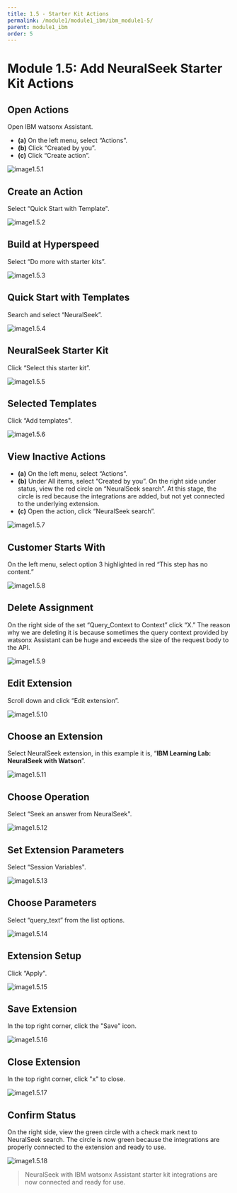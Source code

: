 ```yaml
---
title: 1.5 - Starter Kit Actions
permalink: /module1/module1_ibm/ibm_module1-5/
parent: module1_ibm
order: 5
---
```


# Module 1.5: Add NeuralSeek Starter Kit Actions

## Open Actions

Open IBM watsonx Assistant. 
- **(a)** On the left menu, select “Actions”.
- **(b)** Click “Created by you”.
- **(c)** Click “Create action”.

![image1.5.1](images/image1.5.1.png)

## Create an Action

Select “Quick Start with Template".

![image1.5.2](images/image1.5.2.png)

## Build at Hyperspeed

Select “Do more with starter kits”.

![image1.5.3](images/image1.5.3.png)

## Quick Start with Templates

Search and select “NeuralSeek”.

![image1.5.4](images/image1.5.4.png)

## NeuralSeek Starter Kit

Click “Select this starter kit”.

![image1.5.5](images/image1.5.5.png)

## Selected Templates

Click “Add templates".

![image1.5.6](images/image1.5.6.png)

## View Inactive Actions

- **(a)** On the left menu, select “Actions”.
- **(b)** Under All items, select “Created by you”. On the right side under status, view the red circle on “NeuralSeek search”. At this stage, the circle is red because the integrations are added, but not yet connected to the underlying extension.
- **(c)** Open the action, click “NeuralSeek search”.

![image1.5.7](images/image1.5.7.png)

## Customer Starts With

On the left menu, select option 3 highlighted in red “This step has no content.”

![image1.5.8](images/image1.5.8.png)

## Delete Assignment

On the right side of the set “Query_Context to Context” click “X.” 
The reason why we are deleting it is because sometimes the query context provided by watsonx Assistant can be huge and exceeds the size of the request body to the API.

![image1.5.9](images/image1.5.9.png)

## Edit Extension

Scroll down and click “Edit extension”. 

![image1.5.10](images/image1.5.10.png)

## Choose an Extension

Select NeuralSeek extension, in this example it is, “**IBM Learning Lab: NeuralSeek with Watson**”.

![image1.5.11](images/image1.5.11.png)

## Choose Operation

Select “Seek an answer from NeuralSeek".

![image1.5.12](images/image1.5.12.png)

## Set Extension Parameters

Select “Session Variables".

![image1.5.13](images/image1.5.13.png)

## Choose Parameters

Select “query_text” from the list options.

![image1.5.14](images/image1.5.14.png)

## Extension Setup

Click “Apply".

![image1.5.15](images/image1.5.15.png)

## Save Extension

In the top right corner, click the "Save" icon.

![image1.5.16](images/image1.5.16.png) 

## Close Extension

In the top right corner, click "x" to close. 

![image1.5.17](images/image1.5.17.png)

## Confirm Status

On the right side, view the green circle with a check mark next to NeuralSeek search. The circle is now green because the integrations are properly connected to the extension and ready to use. 

![image1.5.18](images/image1.5.18.png)

> NeuralSeek with IBM watsonx Assistant starter kit integrations are now connected and ready for use. 
